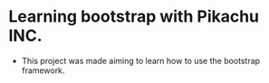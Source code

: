 # Learning bootstrap with Pikachu INC.

* This project was made aiming to learn how to use the bootstrap framework.
